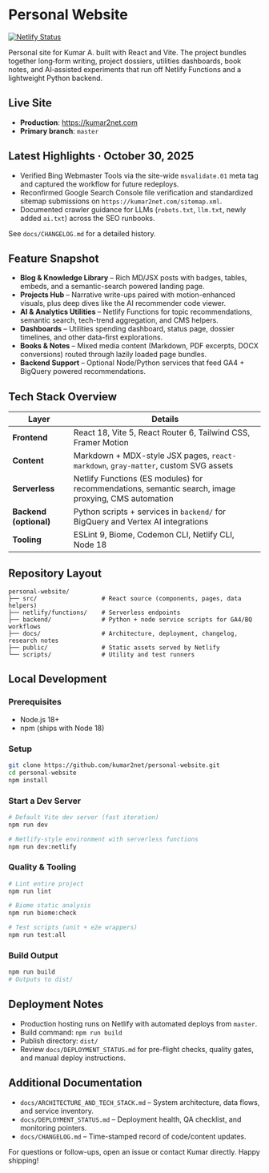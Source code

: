 # Personal Website

[![Netlify Status](https://api.netlify.com/api/v1/badges/bfc9b371-d915-45d3-a051-c92d45dd1206/deploy-status)](https://app.netlify.com/projects/kumarweb/deploys)

Personal site for Kumar A. built with React and Vite. The project bundles together long‑form writing, project dossiers, utilities dashboards, book notes, and AI‑assisted experiments that run off Netlify Functions and a lightweight Python backend.

## Live Site

- **Production**: https://kumar2net.com  
- **Primary branch**: `master`

## Latest Highlights · October 30, 2025

- Verified Bing Webmaster Tools via the site-wide `msvalidate.01` meta tag and captured the workflow for future redeploys.
- Reconfirmed Google Search Console file verification and standardized sitemap submissions on `https://kumar2net.com/sitemap.xml`.
- Documented crawler guidance for LLMs (`robots.txt`, `llm.txt`, newly added `ai.txt`) across the SEO runbooks.

See `docs/CHANGELOG.md` for a detailed history.

## Feature Snapshot

- **Blog & Knowledge Library** – Rich MD/JSX posts with badges, tables, embeds, and a semantic-search powered landing page.
- **Projects Hub** – Narrative write-ups paired with motion-enhanced visuals, plus deep dives like the AI recommender code viewer.
- **AI & Analytics Utilities** – Netlify Functions for topic recommendations, semantic search, tech-trend aggregation, and CMS helpers.
- **Dashboards** – Utilities spending dashboard, status page, dossier timelines, and other data-first explorations.
- **Books & Notes** – Mixed media content (Markdown, PDF excerpts, DOCX conversions) routed through lazily loaded page bundles.
- **Backend Support** – Optional Node/Python services that feed GA4 + BigQuery powered recommendations.

## Tech Stack Overview

| Layer | Details |
|-------|---------|
| **Frontend** | React 18, Vite 5, React Router 6, Tailwind CSS, Framer Motion |
| **Content** | Markdown + MDX-style JSX pages, `react-markdown`, `gray-matter`, custom SVG assets |
| **Serverless** | Netlify Functions (ES modules) for recommendations, semantic search, image proxying, CMS automation |
| **Backend (optional)** | Python scripts + services in `backend/` for BigQuery and Vertex AI integrations |
| **Tooling** | ESLint 9, Biome, Codemon CLI, Netlify CLI, Node 18 |

## Repository Layout

```
personal-website/
├── src/                  # React source (components, pages, data helpers)
├── netlify/functions/    # Serverless endpoints
├── backend/              # Python + node service scripts for GA4/BQ workflows
├── docs/                 # Architecture, deployment, changelog, research notes
├── public/               # Static assets served by Netlify
└── scripts/              # Utility and test runners
```

## Local Development

### Prerequisites

- Node.js 18+
- npm (ships with Node 18)

### Setup

```bash
git clone https://github.com/kumar2net/personal-website.git
cd personal-website
npm install
```

### Start a Dev Server

```bash
# Default Vite dev server (fast iteration)
npm run dev

# Netlify-style environment with serverless functions
npm run dev:netlify
```

### Quality & Tooling

```bash
# Lint entire project
npm run lint

# Biome static analysis
npm run biome:check

# Test scripts (unit + e2e wrappers)
npm run test:all
```

### Build Output

```bash
npm run build
# Outputs to dist/
```

## Deployment Notes

- Production hosting runs on Netlify with automated deploys from `master`.
- Build command: `npm run build`
- Publish directory: `dist/`
- Review `docs/DEPLOYMENT_STATUS.md` for pre-flight checks, quality gates, and manual deploy instructions.

## Additional Documentation

- `docs/ARCHITECTURE_AND_TECH_STACK.md` – System architecture, data flows, and service inventory.
- `docs/DEPLOYMENT_STATUS.md` – Deployment health, QA checklist, and monitoring pointers.
- `docs/CHANGELOG.md` – Time-stamped record of code/content updates.

For questions or follow-ups, open an issue or contact Kumar directly. Happy shipping!
